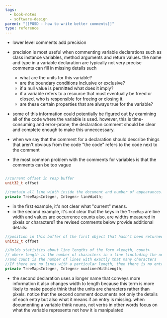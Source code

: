 ```yaml
---
tags:
  - book-notes
  - software-design
parent: "[[POSD - how to write better comments]]"
type: reference
---
```

- lower level comments add precision
- precision is most useful when commenting variable declarations such as class instance variables, method arguments and return values. the name and type in a variable declaration are typically not very precise comments can fill in missing details such
	- what are the units for this variable?
	- are the boundary conditions inclusive or exclusive?
	- if a null value is permitted what does it imply?
	- if a variable refers to a resource that must eventually be freed or closed, who is responsible for freeing or closing it.
	- are these certain properties that are always true for the variable?

- some of this information could potentially be figured out by examining all of the code where the variable is used. however, this is time-consuming and error-prone; the declaration comment should be clear and complete enough to make this unneccessary.
- when we say that the comment for a declaration should describe things that aren't obvious from the code "the code" refers to the code next to the comment
- the most common problem with the comments for variables is that the comments can be too vague
```c++ 

//current offset in resp buffer
unit32_t offset 

//contain all line width inside the document and number of appearances.
private TreeMap<Integer, Integer> lineWidth;


```

- in the first example, it's not clear what "current" means.
- in the second example, it's not clear that the keys in the `TreeMap` are line width and values are occurrence counts also, are widths measured in pixels or characters? the revised comments below provide additional details:

```c++
//position in this buffer of the first object that hasn't been returned
unit32_t offset 

//Holds statistics about line lengths of the form <length, count>
// where length is the number of characters in a line (including the new line)
//and count is the number of lines with exactly that many characters 
//If there are no lines with a particular length, then there is no entry for that length
private TreeMap<Integer, Integer> numlinesWithLength;
```

- the second declaration uses a longer name that conveys more information it also changes width to length because this term is more likely to make people think that the units are characters rather than pixels. notice that the second comment documents not only the details of each entry but also what it means if an entry is missing. when documenting a variable think nouns, not verbs in other words focus on what the variable represents not how it is manipulated